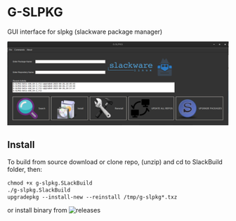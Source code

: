 # G-SLPKG
GUI interface for slpkg (slackware package manager)

![G-SLPKG](https://github.com/rizitis/G-SLPKG/blob/main/G-SLPKG-0.10.png)


## Install
To build from source download or clone repo, (unzip) and cd to SlackBuild folder, then: 
``` 
chmod +x g-slpkg.SLackBuild
./g-slpkg.SlackBuild
upgradepkg --install-new --reinstall /tmp/g-slpkg*.txz
```
or install binary from ![releases](https://github.com/rizitis/G-SLPKG/releases)
